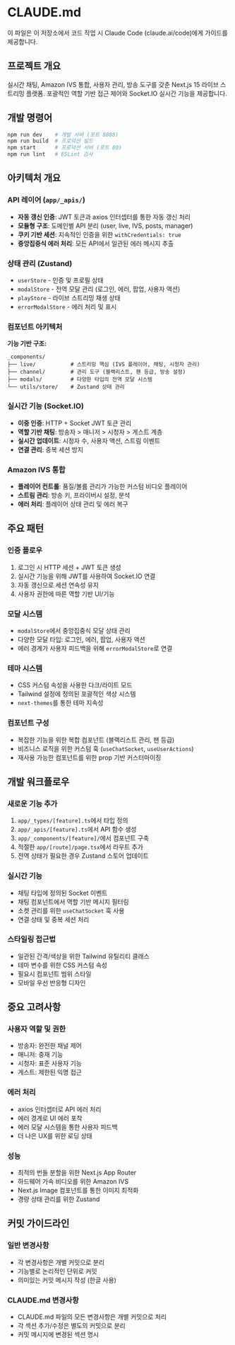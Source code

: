 # CLAUDE.md

이 파일은 이 저장소에서 코드 작업 시 Claude Code (claude.ai/code)에게 가이드를 제공합니다.

## 프로젝트 개요
실시간 채팅, Amazon IVS 통합, 사용자 관리, 방송 도구를 갖춘 Next.js 15 라이브 스트리밍 플랫폼. 포괄적인 역할 기반 접근 제어와 Socket.IO 실시간 기능을 제공합니다.

## 개발 명령어
```bash
npm run dev    # 개발 서버 (포트 8888)
npm run build  # 프로덕션 빌드
npm start      # 프로덕션 서버 (포트 80)  
npm run lint   # ESLint 검사
```

## 아키텍처 개요

### API 레이어 (`app/_apis/`)
- **자동 갱신 인증**: JWT 토큰과 axios 인터셉터를 통한 자동 갱신 처리
- **모듈형 구조**: 도메인별 API 분리 (user, live, IVS, posts, manager)
- **쿠키 기반 세션**: 지속적인 인증을 위한 `withCredentials: true`
- **중앙집중식 에러 처리**: 모든 API에서 일관된 에러 메시지 추출

### 상태 관리 (Zustand)
- `userStore` - 인증 및 프로필 상태
- `modalStore` - 전역 모달 관리 (로그인, 에러, 팝업, 사용자 액션)
- `playStore` - 라이브 스트리밍 재생 상태
- `errorModalStore` - 에러 처리 및 표시

### 컴포넌트 아키텍처
**기능 기반 구조:**
```
_components/
├── live/           # 스트리밍 핵심 (IVS 플레이어, 채팅, 시청자 관리)
├── channel/        # 관리 도구 (블랙리스트, 팬 등급, 방송 설정)
├── modals/         # 다양한 타입의 전역 모달 시스템
└── utils/store/    # Zustand 상태 관리
```

### 실시간 기능 (Socket.IO)
- **이중 인증**: HTTP + Socket JWT 토큰 관리
- **역할 기반 채팅**: 방송자 > 매니저 > 시청자 > 게스트 계층
- **실시간 업데이트**: 시청자 수, 사용자 액션, 스트림 이벤트
- **연결 관리**: 중복 세션 방지

### Amazon IVS 통합
- **플레이어 컨트롤**: 품질/볼륨 관리가 가능한 커스텀 비디오 플레이어
- **스트림 관리**: 방송 키, 프라이버시 설정, 분석
- **에러 처리**: 플레이어 상태 관리 및 에러 복구

## 주요 패턴

### 인증 플로우
1. 로그인 시 HTTP 세션 + JWT 토큰 생성
2. 실시간 기능을 위해 JWT를 사용하여 Socket.IO 연결
3. 자동 갱신으로 세션 연속성 유지
4. 사용자 권한에 따른 역할 기반 UI/기능

### 모달 시스템
- `modalStore`에서 중앙집중식 모달 상태 관리
- 다양한 모달 타입: 로그인, 에러, 팝업, 사용자 액션
- 에러 경계가 사용자 피드백을 위해 `errorModalStore`로 연결

### 테마 시스템
- CSS 커스텀 속성을 사용한 다크/라이트 모드
- Tailwind 설정에 정의된 포괄적인 색상 시스템
- `next-themes`를 통한 테마 지속성

### 컴포넌트 구성
- 복잡한 기능을 위한 복합 컴포넌트 (블랙리스트 관리, 팬 등급)
- 비즈니스 로직을 위한 커스텀 훅 (`useChatSocket`, `useUserActions`)
- 재사용 가능한 컴포넌트를 위한 prop 기반 커스터마이징

## 개발 워크플로우

### 새로운 기능 추가
1. `app/_types/[feature].ts`에서 타입 정의
2. `app/_apis/[feature].ts`에서 API 함수 생성
3. `app/_components/[feature]/`에서 컴포넌트 구축
4. 적절한 `app/[route]/page.tsx`에서 라우트 추가
5. 전역 상태가 필요한 경우 Zustand 스토어 업데이트

### 실시간 기능
- 채팅 타입에 정의된 Socket 이벤트
- 채팅 컴포넌트에서 역할 기반 메시지 필터링
- 소켓 관리를 위한 `useChatSocket` 훅 사용
- 연결 상태 및 중복 세션 처리

### 스타일링 접근법
- 일관된 간격/색상을 위한 Tailwind 유틸리티 클래스
- 테마 변수를 위한 CSS 커스텀 속성
- 필요시 컴포넌트 범위 스타일
- 모바일 우선 반응형 디자인

## 중요 고려사항

### 사용자 역할 및 권한
- 방송자: 완전한 채널 제어
- 매니저: 중재 기능
- 시청자: 표준 사용자 기능
- 게스트: 제한된 익명 접근

### 에러 처리
- axios 인터셉터로 API 에러 처리
- 에러 경계로 UI 에러 포착
- 에러 모달 시스템을 통한 사용자 피드백
- 더 나은 UX를 위한 로딩 상태

### 성능
- 최적의 번들 분할을 위한 Next.js App Router
- 하드웨어 가속 비디오를 위한 Amazon IVS
- Next.js Image 컴포넌트를 통한 이미지 최적화
- 경량 상태 관리를 위한 Zustand

## 커밋 가이드라인

### 일반 변경사항
- 각 변경사항은 개별 커밋으로 분리
- 기능별로 논리적인 단위로 커밋
- 의미있는 커밋 메시지 작성 (한글 사용)

### CLAUDE.md 변경사항
- CLAUDE.md 파일의 모든 변경사항은 개별 커밋으로 처리
- 각 섹션 추가/수정은 별도의 커밋으로 분리
- 커밋 메시지에 변경된 섹션 명시